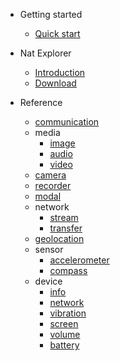 - Getting started
	- [Quick start](started.md)

- Nat Explorer
	- [Introduction](explorer.md)
	- [Download](explorer.md)

- Reference
	- [communication](reference/communication.md)
	- media
		+ [image](reference/media/image.md)
		+ [audio](reference/media/audio.md)
		+ [video](reference/media/video.md)
	- [camera](reference/camera.md)
	- [recorder](reference/recorder.md)
	- [modal](reference/modal.md)
	- network
		+ [stream](reference/network/stream.md)
		+ [transfer](reference/network/transfer.md)
	- [geolocation](reference/geolocation.md)
	- sensor
		+ [accelerometer](reference/sensor/accelerometer.md)
		+ [compass](reference/sensor/compass.md)
	- device
		+ [info](reference/device/info.md)
		+ [network](reference/device/network.md)
		+ [vibration](reference/device/vibration.md)
		+ [screen](reference/device/screen.md)
		+ [volume](reference/device/volume.md)
		+ [battery](reference/device/battery.md)
